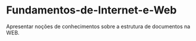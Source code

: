 # Fundamentos-de-Internet-e-Web
Apresentar noções de conhecimentos sobre a estrutura de documentos na WEB.
